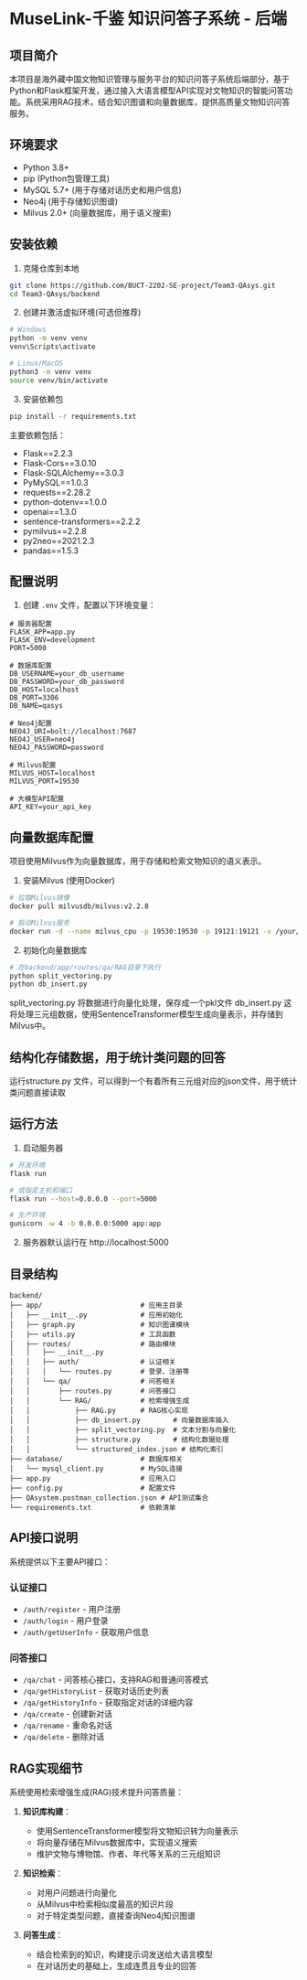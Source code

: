 # MuseLink-千鉴 知识问答子系统 - 后端

## 项目简介

本项目是海外藏中国文物知识管理与服务平台的知识问答子系统后端部分，基于Python和Flask框架开发，通过接入大语言模型API实现对文物知识的智能问答功能。系统采用RAG技术，结合知识图谱和向量数据库，提供高质量文物知识问答服务。

## 环境要求

- Python 3.8+
- pip (Python包管理工具)
- MySQL 5.7+ (用于存储对话历史和用户信息)
- Neo4j (用于存储知识图谱)
- Milvus 2.0+ (向量数据库，用于语义搜索)

## 安装依赖

1. 克隆仓库到本地

```bash
git clone https://github.com/BUCT-2202-SE-project/Team3-QAsys.git
cd Team3-QAsys/backend
```

2. 创建并激活虚拟环境(可选但推荐)

```bash
# Windows
python -m venv venv
venv\Scripts\activate

# Linux/MacOS
python3 -m venv venv
source venv/bin/activate
```

3. 安装依赖包

```bash
pip install -r requirements.txt
```

主要依赖包括：
- Flask==2.2.3
- Flask-Cors==3.0.10
- Flask-SQLAlchemy==3.0.3
- PyMySQL==1.0.3
- requests==2.28.2
- python-dotenv==1.0.0
- openai==1.3.0
- sentence-transformers==2.2.2
- pymilvus==2.2.8
- py2neo==2021.2.3
- pandas==1.5.3

## 配置说明

1. 创建 `.env` 文件，配置以下环境变量：

```
# 服务器配置
FLASK_APP=app.py
FLASK_ENV=development
PORT=5000

# 数据库配置
DB_USERNAME=your_db_username
DB_PASSWORD=your_db_password
DB_HOST=localhost
DB_PORT=3306
DB_NAME=qasys

# Neo4j配置
NEO4J_URI=bolt://localhost:7687
NEO4J_USER=neo4j
NEO4J_PASSWORD=password

# Milvus配置
MILVUS_HOST=localhost
MILVUS_PORT=19530

# 大模型API配置
API_KEY=your_api_key
```

## 向量数据库配置

项目使用Milvus作为向量数据库，用于存储和检索文物知识的语义表示。

1. 安装Milvus (使用Docker)

```bash
# 拉取Milvus镜像
docker pull milvusdb/milvus:v2.2.8

# 启动Milvus服务
docker run -d --name milvus_cpu -p 19530:19530 -p 19121:19121 -v /your/data/path:/var/lib/milvus milvusdb/milvus:v2.2.8
```

2. 初始化向量数据库

```bash
# 在backend/app/routes/qa/RAG目录下执行
python split_vectoring.py
python db_insert.py
```
split_vectoring.py 将数据进行向量化处理，保存成一个pkl文件
db_insert.py 这将处理三元组数据，使用SentenceTransformer模型生成向量表示，并存储到Milvus中。



## 结构化存储数据，用于统计类问题的回答
运行structure.py 文件，可以得到一个有着所有三元组对应的json文件，用于统计类问题直接读取


## 运行方法

1. 启动服务器

```bash
# 开发环境
flask run

# 或指定主机和端口
flask run --host=0.0.0.0 --port=5000

# 生产环境
gunicorn -w 4 -b 0.0.0.0:5000 app:app
```

2. 服务器默认运行在 http://localhost:5000

## 目录结构

```
backend/
├── app/                        # 应用主目录
│   ├── __init__.py             # 应用初始化
│   ├── graph.py                # 知识图谱模块
│   ├── utils.py                # 工具函数
│   ├── routes/                 # 路由模块
│   │   ├── __init__.py
│   │   ├── auth/               # 认证相关
│   │   │   └── routes.py       # 登录、注册等
│   │   └── qa/                 # 问答相关
│   │       ├── routes.py       # 问答接口
│   │       └── RAG/            # 检索增强生成
│   │           ├── RAG.py      # RAG核心实现
│   │           ├── db_insert.py        # 向量数据库插入
│   │           ├── split_vectoring.py  # 文本分割与向量化
│   │           ├── structure.py        # 结构化数据处理
│   │           └── structured_index.json # 结构化索引
├── database/                   # 数据库相关
│   └── mysql_client.py         # MySQL连接
├── app.py                      # 应用入口
├── config.py                   # 配置文件
├── QAsystem.postman_collection.json # API测试集合
└── requirements.txt            # 依赖清单
```

## API接口说明

系统提供以下主要API接口：

### 认证接口
- `/auth/register` - 用户注册
- `/auth/login` - 用户登录
- `/auth/getUserInfo` - 获取用户信息

### 问答接口
- `/qa/chat` - 问答核心接口，支持RAG和普通问答模式
- `/qa/getHistoryList` - 获取对话历史列表
- `/qa/getHistoryInfo` - 获取指定对话的详细内容
- `/qa/create` - 创建新对话
- `/qa/rename` - 重命名对话
- `/qa/delete` - 删除对话

## RAG实现细节

系统使用检索增强生成(RAG)技术提升问答质量：

1. **知识库构建**：
   - 使用SentenceTransformer模型将文物知识转为向量表示
   - 将向量存储在Milvus数据库中，实现语义搜索
   - 维护文物与博物馆、作者、年代等关系的三元组知识

2. **知识检索**：
   - 对用户问题进行向量化
   - 从Milvus中检索相似度最高的知识片段
   - 对于特定类型问题，直接查询Neo4j知识图谱

3. **问答生成**：
   - 结合检索到的知识，构建提示词发送给大语言模型
   - 在对话历史的基础上，生成连贯且专业的回答


